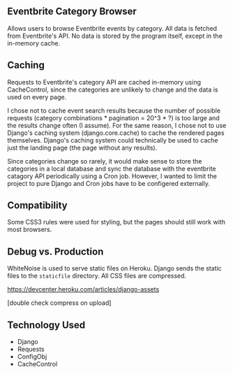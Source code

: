 ## Eventbrite Category Browser
Allows users to browse Eventbrite events by category. All data is fetched from Eventbrite's API. No data is stored by the program itself, except in the in-memory cache.

## Caching
Requests to Eventbrite's category API are cached in-memory using CacheControl, since the categories are unlikely to change and the data is used on every page.

I chose not to cache event search results because the number of possible requests (category combinations * pagination = 20^3 * ?) is too large and the results change often (I assume). For the same reason, I chose not to use Django's caching system (django.core.cache) to cache the rendered pages themselves. Django's caching system could technically be used to cache just the landing page (the page without any results).

Since categories change so rarely, it would make sense to store the categories in a local database and sync the database with the eventbrite catagory API periodically using a Cron job. However, I wanted to limit the project to pure Django and Cron jobs have to be configered externally.

## Compatibility
Some CSS3 rules were used for styling, but the pages should still work with most browsers.

## Debug vs. Production
WhiteNoise is used to serve static files on Heroku. Django sends the static files to the `staticfile` directory. All CSS files are compressed.

https://devcenter.heroku.com/articles/django-assets

[double check compress on upload]

## Technology Used
- Django
- Requests
- ConfigObj
- CacheControl